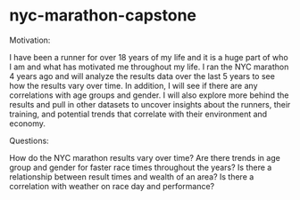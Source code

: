 # nyc-marathon-capstone

Motivation:

I have been a runner for over 18 years of my life and it is a huge part of who I am and what has motivated me throughout my life. I ran the NYC marathon 4 years ago and will analyze the results data over the last 5 years to see how the results vary over time. In addition, I will see if  there are any correlations with age groups and gender. I will also explore more behind the results and pull in other datasets to uncover insights about the runners, their training, and potential trends that correlate with their environment and economy. 

Questions: 

How do the NYC marathon results vary over time?
Are there trends in age group and gender for faster race times throughout the years? 
Is there a relationship between result times and wealth of an area? 
Is there a correlation with weather on race day and performance?
